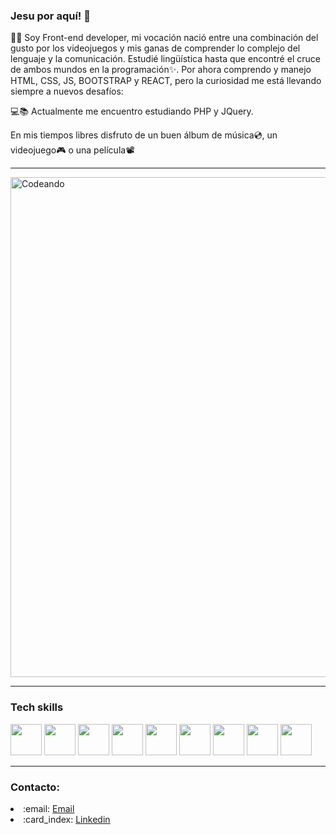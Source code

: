 ### Jesu por aquí! 👋

👩‍💻 Soy Front-end developer, mi vocación nació entre una combinación del gusto por los videojuegos y mis ganas de comprender lo complejo del lenguaje y la comunicación. Estudié lingüística hasta que encontré el cruce de ambos mundos en la programación✨. Por ahora comprendo y manejo HTML, CSS, JS, BOOTSTRAP y REACT, pero la curiosidad me está llevando siempre a nuevos desafíos:

💻📚 Actualmente me encuentro estudiando PHP y JQuery.

En mis tiempos libres disfruto de un buen álbum de música:cd:, un videojuego:video_game: o una película📽 

---------------
<img src="https://pbs.twimg.com/media/Ftc7VzYX0AojI9k?format=jpg&name=large" alt="Codeando" width="800"/>

----------------

### Tech skills
<img src="https://upload.wikimedia.org/wikipedia/commons/thumb/9/99/Unofficial_JavaScript_logo_2.svg/1024px-Unofficial_JavaScript_logo_2.svg.png" width="50"/> <img src="https://upload.wikimedia.org/wikipedia/commons/thumb/6/62/CSS3_logo.svg/800px-CSS3_logo.svg.png" width="50"/> <img src="https://cdn-icons-png.flaticon.com/512/1051/1051277.png?w=360" width="50"/> <img src="https://seeklogo.com/images/N/npm-logo-01B8642EDD-seeklogo.com.png" width="50"/> <img src="https://upload.wikimedia.org/wikipedia/commons/thumb/9/9a/Visual_Studio_Code_1.35_icon.svg/2048px-Visual_Studio_Code_1.35_icon.svg.png" width="50"/> <img src="https://brandslogos.com/wp-content/uploads/thumbs/firebase-logo-vector.svg" width="50"/> <img src="https://iconape.com/wp-content/png_logo_vector/git-icon.png" width="50"/> <img src="https://cdn-icons-png.flaticon.com/512/25/25231.png" width="50"/> <img src="https://www.pinclipart.com/picdir/big/537-5374089_react-js-logo-clipart.png" width="50"/> 


---------------

### Contacto:
<li> :email: <a href="mailto:mjesusjerezj@gmail.com">Email</a> </li>
<li> :card_index: <a href="www.linkedin.com/in/maría-jesús-jerez-jorquera-00b784220/">Linkedin</a> </li>       



